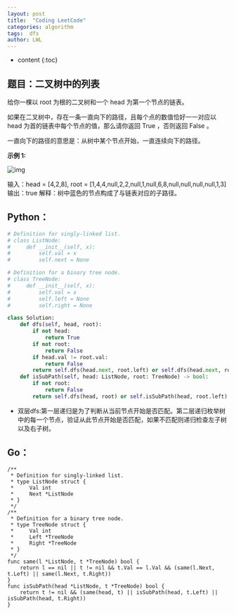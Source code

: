 ```yaml
---
layout: post
title:  "Coding LeetCode"
categories: algorithm
tags:  dfs
author: LWL
---
```


* content
{:toc}

## 题目：二叉树中的列表

给你一棵以 root 为根的二叉树和一个 head 为第一个节点的链表。

如果在二叉树中，存在一条一直向下的路径，且每个点的数值恰好一一对应以 head 为首的链表中每个节点的值，那么请你返回 True ，否则返回 False 。

一直向下的路径的意思是：从树中某个节点开始，一直连续向下的路径。

**示例 1:**

![img](https://assets.leetcode-cn.com/aliyun-lc-upload/uploads/2020/02/29/sample_1_1720.png)

输入：head = [4,2,8], root = [1,4,4,null,2,2,null,1,null,6,8,null,null,null,null,1,3]
输出：true
解释：树中蓝色的节点构成了与链表对应的子路径。

## Python：

```python
# Definition for singly-linked list.
# class ListNode:
#     def __init__(self, x):
#         self.val = x
#         self.next = None

# Definition for a binary tree node.
# class TreeNode:
#     def __init__(self, x):
#         self.val = x
#         self.left = None
#         self.right = None

class Solution:
    def dfs(self, head, root):
        if not head:
            return True
        if not root:
            return False
        if head.val != root.val:
            return False
        return self.dfs(head.next, root.left) or self.dfs(head.next, root.right)
    def isSubPath(self, head: ListNode, root: TreeNode) -> bool:
        if not root:
            return False
        return self.dfs(head, root) or self.isSubPath(head, root.left) or self.isSubPath(head, root.right)
```



- 双层dfs:第一层递归是为了判断从当前节点开始是否匹配。第二层递归枚举树中的每一个节点，验证从此节点开始是否匹配，如果不匹配则递归检查左子树以及右子树。





## Go：

```golang
/**
 * Definition for singly-linked list.
 * type ListNode struct {
 *     Val int
 *     Next *ListNode
 * }
 */
/**
 * Definition for a binary tree node.
 * type TreeNode struct {
 *     Val int
 *     Left *TreeNode
 *     Right *TreeNode
 * }
 */
func same(l *ListNode, t *TreeNode) bool {
	return l == nil || t != nil && t.Val == l.Val && (same(l.Next, t.Left) || same(l.Next, t.Right))
}
func isSubPath(head *ListNode, t *TreeNode) bool {
	return t != nil && (same(head, t) || isSubPath(head, t.Left) || isSubPath(head, t.Right))
}

```






